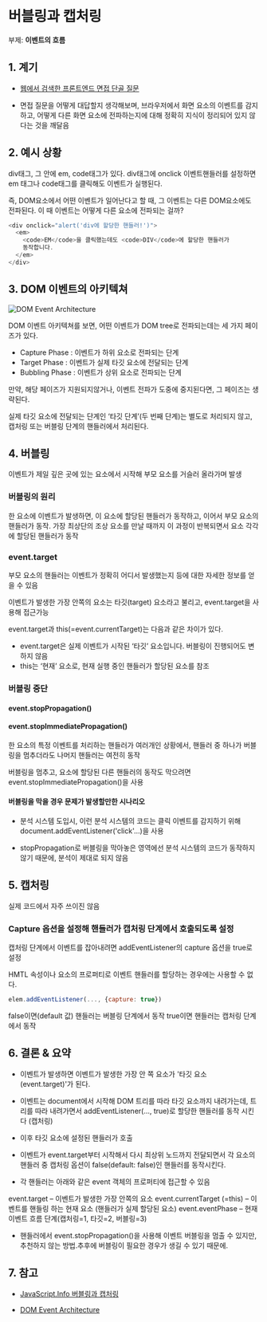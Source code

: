 # 버블링과 캡처링

부제: **이벤트의 흐름**

## 1. 계기

- [웹에서 검색한 프론트엔드 면접 단골 질문](https://joshua1988.github.io/web-development/interview/frontend-questions/)

- 면접 질문을 어떻게 대답할지 생각해보며,
  브라우저에서 화면 요소의 이벤트를 감지하고,
  어떻게 다른 화면 요소에 전파하는지에 대해
  정확히 지식이 정리되어 있지 않다는 것을 깨달음

## 2. 예시 상황

div태그, 그 안에 em, code태그가 있다.
div태그에 onclick 이벤트핸들러를 설정하면
em 태그나 code태그를 클릭해도 이벤트가 실행된다.

즉, DOM요소에서 어떤 이벤트가 일어난다고 할 때,
그 이벤트는 다른 DOM요소에도 전파된다.
이 때 이벤트는 어떻게 다른 요소에 전파되는 걸까?

```js
<div onclick="alert('div에 할당한 핸들러!')">
  <em>
    <code>EM</code>을 클릭했는데도 <code>DIV</code>에 할당한 핸들러가
    동작합니다.
  </em>
</div>
```


## 3. DOM 이벤트의 아키텍쳐

![DOM Event Architecture](https://www.w3.org/TR/DOM-Level-3-Events/images/eventflow.svg "DOM Event Architecture")

DOM 이벤트 아키텍쳐를 보면, 어떤 이벤트가 DOM tree로 
전파되는데는 세 가지 페이즈가 있다.

- Capture Phase : 이벤트가 하위 요소로 전파되는 단계
- Target Phase :  이벤트가 실제 타깃 요소에 전달되는 단계
- Bubbling Phase : 이벤트가 상위 요소로 전파되는 단계

만약, 해당 페이즈가 지원되지않거나, 이벤트 전파가 도중에 중지된다면, 그 페이즈는 생략된다.

실제 타깃 요소에 전달되는 단계인 ‘타깃 단계’(두 번째 단계)는 별도로 처리되지 않고, 캡처링 또는 버블링 단계의 핸들러에서 처리된다.

## 4. 버블링

이벤트가 제일 깊은 곳에 있는 요소에서 시작해 부모 요소를 거슬러 올라가며 발생

### 버블링의 원리

한 요소에 이벤트가 발생하면, 이 요소에 할당된 핸들러가 동작하고, 이어서 부모 요소의 핸들러가 동작. 가장 최상단의 조상 요소를 만날 때까지 이 과정이 반복되면서 요소 각각에 할당된 핸들러가 동작

### event.target

부모 요소의 핸들러는 이벤트가 정확히 어디서 발생했는지 등에 대한 자세한 정보를 얻을 수 있음

이벤트가 발생한 가장 안쪽의 요소는 타깃(target) 요소라고 불리고, event.target을 사용해 접근가능

event.target과 this(=event.currentTarget)는 다음과 같은 차이가 있다.

- event.target은 실제 이벤트가 시작된 ‘타깃’ 요소입니다. 버블링이 진행되어도 변하지 않음
- this는 ‘현재’ 요소로, 현재 실행 중인 핸들러가 할당된 요소를 참조

### 버블링 중단

####  event.stopPropagation()

####  event.stopImmediatePropagation()

한 요소의 특정 이벤트를 처리하는 핸들러가 여러개인 상황에서, 핸들러 중 하나가 버블링을 멈추더라도 나머지 핸들러는 여전히 동작

버블링을 멈추고, 요소에 할당된 다른 핸들러의 동작도 막으려면 event.stopImmediatePropagation()을 사용

#### 버블링을 막을 경우 문제가 발생할만한 시나리오

- 분석 시스템 도입시, 이런 분석 시스템의 코드는 클릭 이벤트를 감지하기 위해 document.addEventListener('click'…)을 사용

- stopPropagation로 버블링을 막아놓은 영역에선 분석 시스템의 코드가 동작하지 않기 때문에, 분석이 제대로 되지 않음

## 5. 캡처링

실제 코드에서 자주 쓰이진 않음

### Capture 옵션을 설정해 핸들러가 캡처링 단계에서 호출되도록 설정

캡처링 단계에서 이벤트를 잡아내려면 addEventListener의 capture 옵션을 true로 설정

HMTL 속성이나 요소의 프로퍼티로 이벤트 핸들러를 할당하는 경우에는 사용할 수 없다.

```js
elem.addEventListener(..., {capture: true})
```

false이면(default 값) 핸들러는 버블링 단계에서 동작
true이면 핸들러는 캡처링 단계에서 동작


## 6. 결론 & 요약

- 이벤트가 발생하면 이벤트가 발생한 가장 안 쪽 요소가 '타깃 요소(event.target)'가 된다.

- 이벤트는 document에서 시작해 DOM 트리를 따라 타깃 요소까지 내려가는데, 트리를 따라 내려가면서 addEventListener(..., true)로 할당한 핸들러를 동작
시킨다 (캡처링)

- 이후 타깃 요소에 설정된 핸들러가 호출

- 이벤트가 event.target부터 시작해서 다시 최상위 노드까지 전달되면서 각 요소의 핸들러 중 캡처링 옵션이 false(default: false)인 핸들러를 동작시킨다.

- 각 핸들러는 아래와 같은 event 객체의 프로퍼티에 접근할 수 있음

event.target – 이벤트가 발생한 가장 안쪽의 요소
event.currentTarget (=this) – 이벤트를 핸들링 하는 현재 요소 (핸들러가 실제 할당된 요소)
event.eventPhase – 현재 이벤트 흐름 단계(캡처링=1, 타깃=2, 버블링=3)

- 핸들러에서 event.stopPropagation()을 사용해 이벤트 버블링을 멈출 수 있지만, 추천하지 않는 방법.추후에 버블링이 필요한 경우가 생길 수 있기 때문에.

## 7. 참고

- [JavaScript.Info 버블링과 캡처링](https://ko.javascript.info/bubbling-and-capturing)

- [DOM Event Architecture](https://www.w3.org/TR/DOM-Level-3-Events/#dom-event-architecture)
